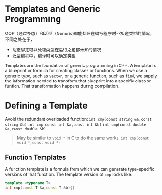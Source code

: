 # Templates and Generic Programming

OOP（通过多态）和泛型（Generic)都能处理在编写程序时不知道类型的情况。不同之处在于，
- 动态绑定可以处理类型在运行之前都未知的情况
- 泛型编程中，编译时可以确定类型

Templates are the foundation of generic programming in C++. A template is a blueprint or formula for creating classes or functions. When we use a generic type, such as `vector`, or a generic function, such as `find`, we supply the information needed to transform that blueprint into a specific class or funtion. That transformation happens during compilation.

# Defining a Template

Avoid the redundant overloaded function:
``int cmp(const string &a,const string &b)``
``int cmp(const int &a,const int &b)``
``int cmp(const double &a,const double &b)``

> May be similar to `void *` in C to do the same works.
> ``int cmp(const void *,const void *)``

## Function Templates

A function template is a formula from which we can generate type-specific versions of that function. The template version of `cmp` looks like:
```c++
template <typename T>
int cmp(const T &a,const T &b){}
```
